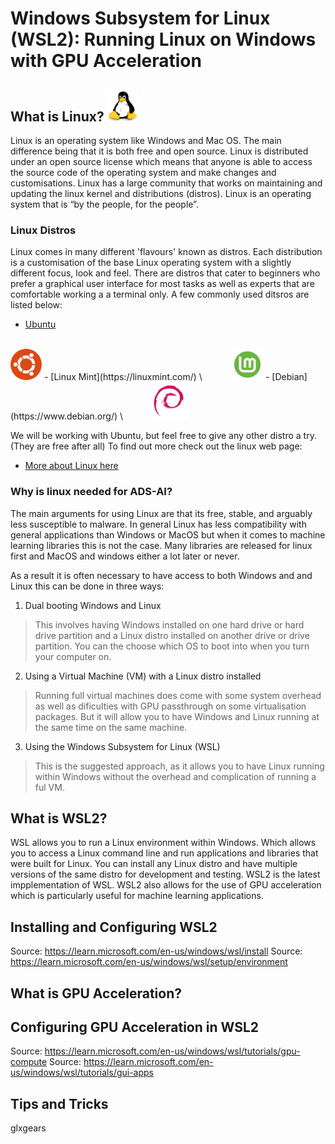 # Windows Subsystem for Linux (WSL2): Running Linux on Windows with GPU Acceleration

## What is Linux? <img src="Images/Linux.png" width="50" height="50" />
Linux is an operating system like Windows and Mac OS. The main difference being that it is both free and open source. Linux is distributed under an open source license which means that anyone is able to access the source code of the operating system and make changes and customisations. Linux has a large community that works on maintaining and updating the linux kernel and distributions (distros). Linux is an operating system that is “by the people, for the people”.

### Linux Distros
Linux comes in many different 'flavours' known as distros. Each distribution is a customisation of the base Linux operating system with a slightly different focus, look and feel. There are distros that cater to beginners who prefer a graphical user interface for most tasks as well as experts that are comfortable working a a terminal only. A few commonly used ditsros are listed below:

- [Ubuntu](https://ubuntu.com/) \
&nbsp;&nbsp;&nbsp;&nbsp;&nbsp;&nbsp;&nbsp;&nbsp;&nbsp;&nbsp;
<img src="Images/ubuntu-logo.png" width="50" height="50" />
- [Linux Mint](https://linuxmint.com/) \
&nbsp;&nbsp;&nbsp;&nbsp;&nbsp;&nbsp;&nbsp;&nbsp;&nbsp;&nbsp;&nbsp;<img src="Images/Linux_Mint_logo_without_wordmark.svg.png" width="50" height="50" />
- [Debian](https://www.debian.org/) \
&nbsp;&nbsp;&nbsp;&nbsp;&nbsp;&nbsp;&nbsp;&nbsp;&nbsp;
<img src="Images/debian.png" width="60" height="60" />

We will be working with Ubuntu, but feel free to give any other distro a try. (They are free after all) 
To find out more check out the linux web page:

- [More about Linux here](https://www.linux.com/what-is-linux/)

### Why is linux needed for ADS-AI?
The main arguments for using Linux are that its free, stable, and arguably less susceptible to malware. In general Linux has less compatibility with general applications than Windows or MacOS but when it comes to machine learning libraries this is not the case. Many libraries are released for linux first and MacOS and windows either a lot later or never. 

As a result it is often necessary to have access to both Windows and and Linux this can be done in three ways:
1. Dual booting Windows and Linux 

> This involves having Windows installed on one hard drive or hard drive partition and a Linux distro installed on another drive or drive partition. You can the choose which OS to boot into when you turn your computer on.  

2. Using a Virtual Machine (VM) with a Linux distro installed
> Running full virtual machines does come with some system overhead as well as dificulties with GPU passthrough on some virtualisation packages. But it will allow you to have Windows and Linux running at the same time on the same machine.

3. Using the Windows Subsystem for Linux (WSL) 
> This is the suggested approach, as it allows you to have Linux running within Windows without the overhead and complication of running a ful VM.


## What is WSL2?
WSL allows you to run a Linux environment within Windows. Which allows you to access a Linux command line and run applications and libraries that were built for Linux. You can install any Linux distro and have multiple versions of the same distro for development and testing. WSL2 is the latest impplementation of WSL. WSL2 also allows for the use of GPU acceleration which is particularly useful for machine learning applications. 

## Installing and Configuring WSL2

Source: https://learn.microsoft.com/en-us/windows/wsl/install
Source: https://learn.microsoft.com/en-us/windows/wsl/setup/environment

## What is GPU Acceleration?

## Configuring GPU Acceleration in WSL2

Source: https://learn.microsoft.com/en-us/windows/wsl/tutorials/gpu-compute
Source: https://learn.microsoft.com/en-us/windows/wsl/tutorials/gui-apps

## Tips and Tricks
glxgears



